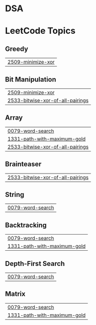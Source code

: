 # DSA
<!---LeetCode Topics Start-->
# LeetCode Topics
## Greedy
|  |
| ------- |
| [2509-minimize-xor](https://github.com/LokeshDandwani/DSA/tree/master/2509-minimize-xor) |
## Bit Manipulation
|  |
| ------- |
| [2509-minimize-xor](https://github.com/LokeshDandwani/DSA/tree/master/2509-minimize-xor) |
| [2533-bitwise-xor-of-all-pairings](https://github.com/LokeshDandwani/DSA/tree/master/2533-bitwise-xor-of-all-pairings) |
## Array
|  |
| ------- |
| [0079-word-search](https://github.com/LokeshDandwani/DSA/tree/master/0079-word-search) |
| [1331-path-with-maximum-gold](https://github.com/LokeshDandwani/DSA/tree/master/1331-path-with-maximum-gold) |
| [2533-bitwise-xor-of-all-pairings](https://github.com/LokeshDandwani/DSA/tree/master/2533-bitwise-xor-of-all-pairings) |
## Brainteaser
|  |
| ------- |
| [2533-bitwise-xor-of-all-pairings](https://github.com/LokeshDandwani/DSA/tree/master/2533-bitwise-xor-of-all-pairings) |
## String
|  |
| ------- |
| [0079-word-search](https://github.com/LokeshDandwani/DSA/tree/master/0079-word-search) |
## Backtracking
|  |
| ------- |
| [0079-word-search](https://github.com/LokeshDandwani/DSA/tree/master/0079-word-search) |
| [1331-path-with-maximum-gold](https://github.com/LokeshDandwani/DSA/tree/master/1331-path-with-maximum-gold) |
## Depth-First Search
|  |
| ------- |
| [0079-word-search](https://github.com/LokeshDandwani/DSA/tree/master/0079-word-search) |
## Matrix
|  |
| ------- |
| [0079-word-search](https://github.com/LokeshDandwani/DSA/tree/master/0079-word-search) |
| [1331-path-with-maximum-gold](https://github.com/LokeshDandwani/DSA/tree/master/1331-path-with-maximum-gold) |
<!---LeetCode Topics End-->
